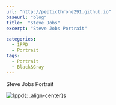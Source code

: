 ```yaml
---
url: "http://pepticthrone291.github.io"
baseurl: "blog"
title:  "Steve Jobs"
excerpt: "Steve Jobs Portrait"

categories:
  - 1PPD
  - Portrait
tags:
  - Portrait
  - Black&Gray
---
```

Steve Jobs Portrait

![1ppd]("assets/images/steve-jobs-procreate.jpg"){: .align-center}s


